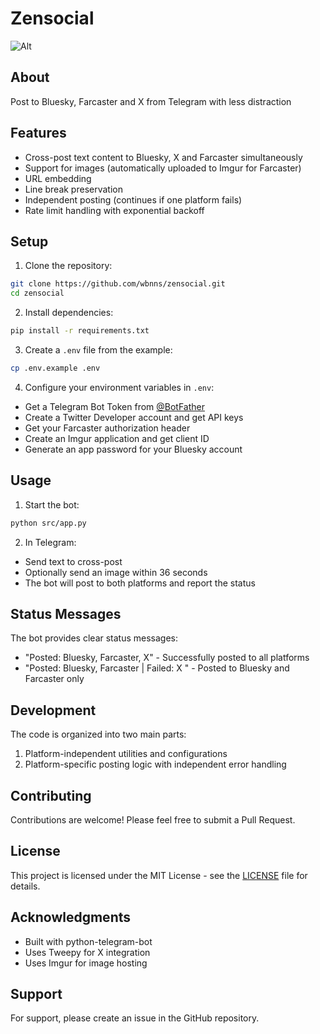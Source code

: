 # Zensocial

![Alt](https://repobeats.axiom.co/api/embed/ad68b3ae22cfd10a0d261f83bbe72dcadb0770d1.svg "Zensocial")

## About

Post to Bluesky, Farcaster and X from Telegram with less distraction

## Features

- Cross-post text content to Bluesky, X and Farcaster simultaneously
- Support for images (automatically uploaded to Imgur for Farcaster)
- URL embedding
- Line break preservation
- Independent posting (continues if one platform fails)
- Rate limit handling with exponential backoff

## Setup

1. Clone the repository:
```bash
git clone https://github.com/wbnns/zensocial.git
cd zensocial
```

2. Install dependencies:
```bash
pip install -r requirements.txt
```

3. Create a `.env` file from the example:
```bash
cp .env.example .env
```

4. Configure your environment variables in `.env`:
- Get a Telegram Bot Token from [@BotFather](https://t.me/botfather)
- Create a Twitter Developer account and get API keys
- Get your Farcaster authorization header
- Create an Imgur application and get client ID
- Generate an app password for your Bluesky account

## Usage

1. Start the bot:
```bash
python src/app.py
```

2. In Telegram:
- Send text to cross-post
- Optionally send an image within 36 seconds
- The bot will post to both platforms and report the status

## Status Messages

The bot provides clear status messages:
- "Posted: Bluesky, Farcaster, X" - Successfully posted to all platforms
- "Posted: Bluesky, Farcaster | Failed: X " - Posted to Bluesky and Farcaster only

## Development

The code is organized into two main parts:
1. Platform-independent utilities and configurations
2. Platform-specific posting logic with independent error handling

## Contributing

Contributions are welcome! Please feel free to submit a Pull Request.

## License

This project is licensed under the MIT License - see the [LICENSE](LICENSE) file for details.

## Acknowledgments

- Built with python-telegram-bot
- Uses Tweepy for X integration
- Uses Imgur for image hosting

## Support

For support, please create an issue in the GitHub repository.
